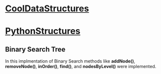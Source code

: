 # [__CoolDataStructures__](https://github.com/TiagoPersonalRepos/CoolDataStructures/tree/main/) <!-- [__CoolDataStructures__](../../README.md) --> #
# [PythonStructures](https://github.com/TiagoPersonalRepos/CoolDataStructures/tree/main/PythonStructures) <!-- [PythonStructures](../README.md) --> #
## Binary Search Tree ##

In this implmentation of Binary Search methods like __addNode()__, __removeNode()__, __inOrder()__, __find()__, and __nodesByLevel()__ were implemented. 